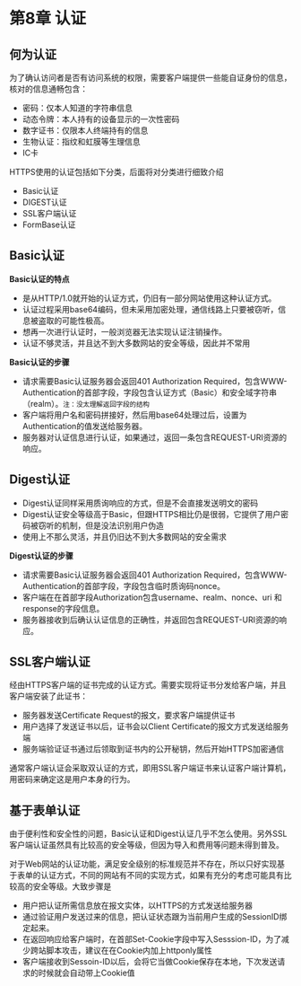 

# 第8章 认证

## 何为认证

为了确认访问者是否有访问系统的权限，需要客户端提供一些能自证身份的信息，核对的信息通畅包含：
- 密码：仅本人知道的字符串信息
- 动态令牌：本人持有的设备显示的一次性密码
- 数字证书：仅限本人终端持有的信息
- 生物认证：指纹和虹膜等生理信息
- IC卡

HTTPS使用的认证包括如下分类，后面将对分类进行细致介绍
- Basic认证
- DIGEST认证
- SSL客户端认证
- FormBase认证

## Basic认证

**Basic认证的特点**

- 是从HTTP/1.0就开始的认证方式，仍旧有一部分网站使用这种认证方式。
- 认证过程采用base64编码，但未采用加密处理，通信线路上只要被窃听，信息被盗取的可能性极高。
- 想再一次进行认证时，一般浏览器无法实现认证注销操作。
- 认证不够灵活，并且达不到大多数网站的安全等级，因此并不常用


**Basic认证的步骤**

  - 请求需要Basic认证服务器会返回401 Authorization Required，包含WWW-Authentication的首部字段，字段包含认证方式（Basic）和安全域字符串（realm）。`注：没太理解返回字段的结构`
  - 客户端将用户名和密码拼接好，然后用base64处理过后，设置为Authentication的值发送给服务器。
  - 服务器对认证信息进行认证，如果通过，返回一条包含REQUEST-URI资源的响应。

## Digest认证

- Digest认证同样采用质询响应的方式，但是不会直接发送明文的密码
- Digest认证安全等级高于Basic，但跟HTTPS相比仍是很弱，它提供了用户密码被窃听的机制，但是没法识别用户伪造
- 使用上不那么灵活，并且仍旧达不到大多数网站的安全需求

**Digest认证的步骤**
  - 请求需要Basic认证服务器会返回401 Authorization Required，包含WWW-Authentication的首部字段，字段包含临时质询码nonce。
- 客户端在在首部字段Authorization包含username、realm、nonce、uri 和 response的字段信息。
- 服务器接收到后确认认证信息的正确性，并返回包含REQUEST-URI资源的响应。

## SSL客户端认证

经由HTTPS客户端的证书完成的认证方式。需要实现将证书分发给客户端，并且客户端安装了此证书：
- 服务器发送Certificate Request的报文，要求客户端提供证书
- 用户选择了发送证书以后，证书会以Client Certificate的报文方式发送给服务端
- 服务端验证证书通过后领取到证书内的公开秘钥，然后开始HTTPS加密通信

通常客户端认证会采取双认证的方式，即用SSL客户端证书来认证客户端计算机，用密码来确定这是用户本身的行为。

## 基于表单认证

由于便利性和安全性的问题，Basic认证和Digest认证几乎不怎么使用。另外SSL客户端认证虽然具有比较高的安全等级，但因为导入和费用等问题未得到普及。

对于Web网站的认证功能，满足安全级别的标准规范并不存在，所以只好实现基于表单的认证方式，不同的网站有不同的实现方式，如果有充分的考虑可能具有比较高的安全等级。大致步骤是
- 用户把认证所需信息放在报文实体，以HTTPS的方式发送给服务器
- 通过验证用户发送过来的信息，把认证状态跟为当前用户生成的SessionID绑定起来。
- 在返回响应给客户端时，在首部Set-Cookie字段中写入Sesssion-ID，为了减少跨站脚本攻击，建议在在Cookie内加上httponly属性
- 客户端接收到Sessoin-ID以后，会将它当做Cookie保存在本地，下次发送请求的时候就会自动带上Cookie值
